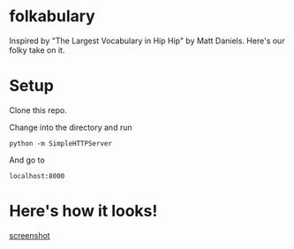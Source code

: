 folkabulary
===========

Inspired by "The Largest Vocabulary in Hip Hip" by Matt Daniels. Here's our folky take on it.


# Setup

Clone this repo.

Change into the directory and run

    python -m SimpleHTTPServer

And go to

    localhost:8000


# Here's how it looks!

[screenshot](/Users/mattsch/repos/sandpit/folkabulary/screen.png)